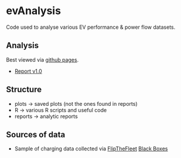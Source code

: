# evAnalysis

Code used to analyse various EV performance & power flow datasets.

## Analysis

Best viewed via [github pages](https://cfsotago.github.io/evAnalysis/).

 * [Report v1.0](https://cfsotago.github.io/evAnalysis/reports/fullReport/EVBB_report_v1.html)

## Structure

 * plots -> saved plots (not the ones found in reports)
 * R -> various R scripts and useful code
 * reports -> analytic reports
 
## Sources of data

 * Sample of charging data collected via [FlipTheFleet](http://flipthefleet.org/) [Black Boxes](https://flipthefleet.org/ev-black-box/)
